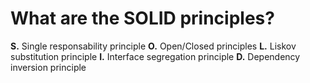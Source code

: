 # What are the SOLID principles?

**S.** Single responsability principle
**O.** Open/Closed principles
**L.** Liskov substitution principle
**I.** Interface segregation principle
**D.** Dependency inversion principle
